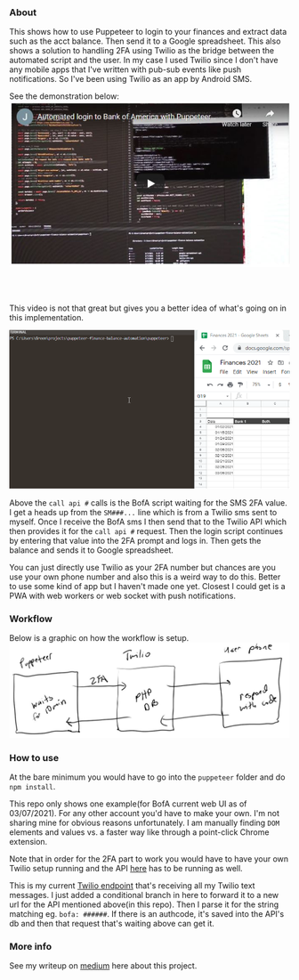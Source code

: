 ### About
This shows how to use Puppeteer to login to your finances and extract data such as the acct balance. Then send it to a Google spreadsheet. This also shows a solution to handling 2FA using Twilio as the bridge between the automated script and the user. In my case I used Twilio since I don't have any mobile apps that I've written with pub-sub events like push notifications. So I've been using Twilio as an app by Android SMS.

See the demonstration below: <br>
[![youtube video thumb](./yt-thumb.JPG)](https://www.youtube.com/watch?v=NDXLrB7KgkQ)

<br><br>

This video is not that great but gives you a better idea of what's going on in this implementation.

![demo showing Puppeteer working](./demo.gif)

Above the `call api #` calls is the BofA script waiting for the SMS 2FA value. I get a heads up from the `SM###...` line which is from a Twilio sms sent to myself. Once I receive the BofA sms I then send that to the Twilio API which then provides it for the `call api #` request. Then the login script continues by entering that value into the 2FA prompt and logs in. Then gets the balance and sends it to Google spreadsheet.

You can just directly use Twilio as your 2FA number but chances are you use your own phone number and also this is a weird way to do this. Better to use some kind of app but I haven't made one yet. Closest I could get is a PWA with web workers or web socket with push notifications.

### Workflow
Below is a graphic on how the workflow is setup.
![workflow](./login-auth-bridge.JPG)

### How to use
At the bare minimum you would have to go into the `puppeteer` folder and do `npm install`.

This repo only shows one example(for BofA current web UI as of 03/07/2021). For any other account you'd have to make your own. I'm not sharing mine for obvious reasons unfortunately. I am manually finding `DOM` elements and values vs. a faster way like through a point-click Chrome extension.

Note that in order for the 2FA part to work you would have to have your own Twilio setup running and the API [here](https://github.com/jdc-cunningham/puppeteer-finance-balance-automation/blob/master/twilio-2fa-api/index.js#L108) has to be running as well.

This is my current [Twilio endpoint](https://github.com/jdc-cunningham/twilio-php-custom-sms/blob/master/index.php#L18) that's receiving all my Twilio text messages. I just added a conditional branch in here to forward it to a new url for the API mentioned above(in this repo). Then I parse it for the string matching eg. `bofa: ######`. If there is an authcode, it's saved into the API's db and then that request that's waiting above can get it.

### More info

See my writeup on [medium](https://jdc-cunningham.medium.com/automating-my-finances-with-puppeteer-47bf2563fec0) here about this project.
